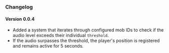 ### Changelog

#### Version 0.0.4

- Added a system that iterates through configured mob IDs to check if the audio level exceeds their individual `threshold`.
- If the audio surpasses the threshold, the player's position is registered and remains active for 5 seconds.
